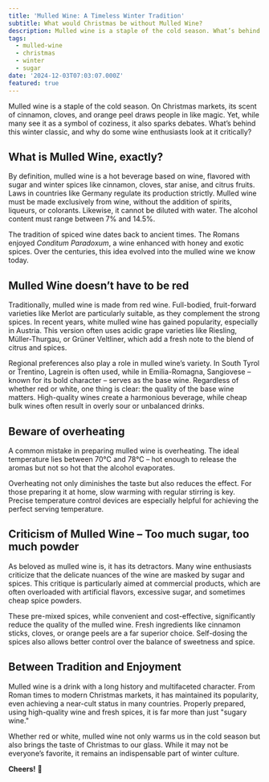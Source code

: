 ```yaml
---
title: 'Mulled Wine: A Timeless Winter Tradition'
subtitle: What would Christmas be without Mulled Wine?
description: Mulled wine is a staple of the cold season. What’s behind this winter classic?
tags:
  - mulled-wine
  - christmas
  - winter
  - sugar
date: '2024-12-03T07:03:07.000Z'
featured: true
---
```


Mulled wine is a staple of the cold season. On Christmas markets, its scent of cinnamon, cloves, and orange peel draws people in like magic. Yet, while many see it as a symbol of coziness, it also sparks debates. What’s behind this winter classic, and why do some wine enthusiasts look at it critically?

## **What is Mulled Wine, exactly?**

By definition, mulled wine is a hot beverage based on wine, flavored with sugar and winter spices like cinnamon, cloves, star anise, and citrus fruits. Laws in countries like Germany regulate its production strictly. Mulled wine must be made exclusively from wine, without the addition of spirits, liqueurs, or colorants. Likewise, it cannot be diluted with water. The alcohol content must range between 7% and 14.5%.

The tradition of spiced wine dates back to ancient times. The Romans enjoyed _Conditum Paradoxum_, a wine enhanced with honey and exotic spices. Over the centuries, this idea evolved into the mulled wine we know today.

## **Mulled Wine doesn’t have to be red**

Traditionally, mulled wine is made from red wine. Full-bodied, fruit-forward varieties like Merlot are particularly suitable, as they complement the strong spices. In recent years, white mulled wine has gained popularity, especially in Austria. This version often uses acidic grape varieties like Riesling, Müller-Thurgau, or Grüner Veltliner, which add a fresh note to the blend of citrus and spices.

Regional preferences also play a role in mulled wine’s variety. In South Tyrol or Trentino, Lagrein is often used, while in Emilia-Romagna, Sangiovese – known for its bold character – serves as the base wine. Regardless of whether red or white, one thing is clear: the quality of the base wine matters. High-quality wines create a harmonious beverage, while cheap bulk wines often result in overly sour or unbalanced drinks.

## **Beware of overheating**

A common mistake in preparing mulled wine is overheating. The ideal temperature lies between 70°C and 78°C – hot enough to release the aromas but not so hot that the alcohol evaporates.

Overheating not only diminishes the taste but also reduces the effect. For those preparing it at home, slow warming with regular stirring is key. Precise temperature control devices are especially helpful for achieving the perfect serving temperature.

## **Criticism of Mulled Wine – Too much sugar, too much powder**

As beloved as mulled wine is, it has its detractors. Many wine enthusiasts criticize that the delicate nuances of the wine are masked by sugar and spices. This critique is particularly aimed at commercial products, which are often overloaded with artificial flavors, excessive sugar, and sometimes cheap spice powders.

These pre-mixed spices, while convenient and cost-effective, significantly reduce the quality of the mulled wine. Fresh ingredients like cinnamon sticks, cloves, or orange peels are a far superior choice. Self-dosing the spices also allows better control over the balance of sweetness and spice.

## **Between Tradition and Enjoyment**

Mulled wine is a drink with a long history and multifaceted character. From Roman times to modern Christmas markets, it has maintained its popularity, even achieving a near-cult status in many countries. Properly prepared, using high-quality wine and fresh spices, it is far more than just "sugary wine."

Whether red or white, mulled wine not only warms us in the cold season but also brings the taste of Christmas to our glass. While it may not be everyone’s favorite, it remains an indispensable part of winter culture.

**Cheers!** 🍷
